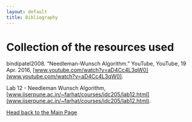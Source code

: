 ```yaml
---
layout: default
title: Bibliography
---
```

# Collection of the resources used



bindipatel2008. “Needleman-Wunsch Algorithm.” YouTube, YouTube, 19 Apr. 2016, [www.youtube.com/watch?v=aD4Cc4L3qW0](www.youtube.com/watch?v=aD4Cc4L3qW0).

Lab 12 - Needleman Wunsch Algorithm, [www.iiserpune.ac.in/~farhat/courses/idc205/lab12.html](www.iiserpune.ac.in/~farhat/courses/idc205/lab12.html).

[Head back to the Main Page](https://jsebcort.github.io/NeedlemanWunsch/)
